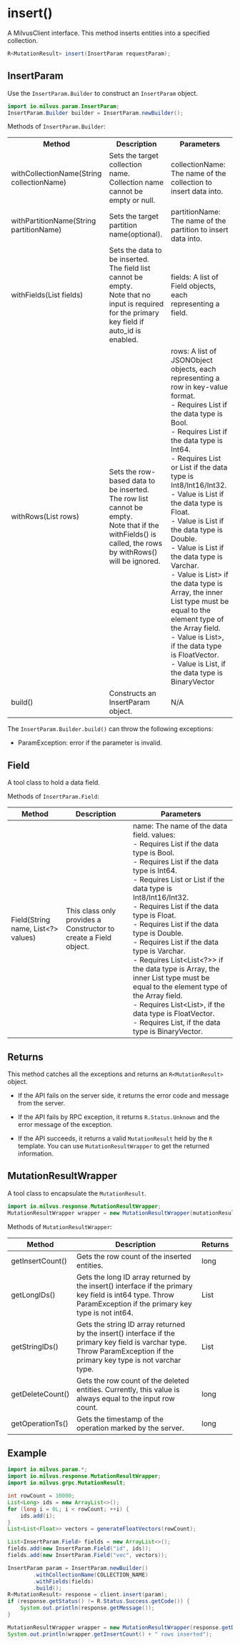 # insert()

A MilvusClient interface. This method inserts entities into a specified collection.

```java
R<MutationResult> insert(InsertParam requestParam);
```

## InsertParam

Use the `InsertParam.Builder` to construct an `InsertParam` object.

```java
import io.milvus.param.InsertParam;
InsertParam.Builder builder = InsertParam.newBuilder();
```

Methods of `InsertParam.Builder`:

<table>
    <tr>
        <th>Method</th>
        <th>Description</th>
        <th>Parameters</th>
    </tr>
    <tr>
        <td>withCollectionName(String collectionName)</td>
        <td>Sets the target collection name. Collection name cannot be empty or null.</td>
        <td>collectionName: The name of the collection to insert data into.</td>
    </tr>
    <tr>
        <td>withPartitionName(String partitionName)</td>
        <td>Sets the target partition name(optional).</td>
        <td>partitionName: The name of the partition to insert data into.</td>
    </tr>
    <tr>
        <td>withFields(List<InsertParam.Field> fields)</td>
        <td>Sets the data to be inserted. The field list cannot be empty. <br/>Note that no input is required for the primary key field if auto_id is enabled.</td>
        <td>fields: A list of Field objects, each representing a field.</td>
    </tr>
    <tr>
        <td>withRows(List<JSONObject> rows)</td>
        <td>Sets the row-based data to be inserted. The row list cannot be empty.<br/>Note that if the withFields() is called, the rows by withRows() will be ignored.</td>
        <td>rows: A list of JSONObject objects, each representing a row in key-value format.<br/>- Requires List<Boolean> if the data type is Bool.<br/>- Requires List<Long> if the data type is Int64.<br/>- Requires List<Integer> or List<Short> if the data type is Int8/Int16/Int32.<br/>- Value is List<Float> if the data type is Float.<br/>- Value is List<Double> if the data type is Double.<br/>- Value is List<String> if the data type is Varchar.<br/>- Value is List<List<?>> if the data type is Array, the inner List type must be equal to the element type of the Array field.<br/>- Value is List<List<Float>>, if the data type is FloatVector.<br/>- Value is List<ByteBuffer>, if the data type is BinaryVector<br/></td>
    </tr>
    <tr>
        <td>build()</td>
        <td>Constructs an InsertParam object.</td>
        <td>N/A</td>
    </tr>
</table>

The `InsertParam.Builder.build()` can throw the following exceptions:

- ParamException: error if the parameter is invalid.

## Field

A tool class to hold a data field.

Methods of `InsertParam.Field`:

|  **Method**                                  |  **Description**                                                           |  **Parameters**                                                                                                                                                                                                                                                                                                                                                                                                                                                                                                                                                                                                                                                                |
| -------------------------------------------- | -------------------------------------------------------------------------- | ------------------------------------------------------------------------------------------------------------------------------------------------------------------------------------------------------------------------------------------------------------------------------------------------------------------------------------------------------------------------------------------------------------------------------------------------------------------------------------------------------------------------------------------------------------------------------------------------------------------------------------------------------------------------------ |
|  Field(String name, List<?> values)<br/>  |  This class only provides a Constructor to create a Field object.<br/>  |  name: The name of the data field. values:<br/>- Requires List<Boolean> if the data type is Bool.<br/>- Requires List<Long> if the data type is Int64.<br/>- Requires List<Integer> or List<Short> if the data type is Int8/Int16/Int32.<br/>- Requires List<Float> if the data type is Float.<br/>- Requires List<Double> if the data type is Double.<br/>- Requires List<String> if the data type is Varchar.<br/>- Requires List<List<?>> if the data type is Array, the inner List type must be equal to the element type of the Array field.<br/>- Requires List<List<Float>>, if the data type is FloatVector.<br/>- Requires List<ByteBuffer>, if the data type is BinaryVector. |

## Returns

This method catches all the exceptions and returns an `R<MutationResult>` object.

- If the API fails on the server side, it returns the error code and message from the server.

- If the API fails by RPC exception, it returns `R.Status.Unknown` and the error message of the exception.

- If the API succeeds, it returns a valid `MutationResult` held by the `R` template. You can use `MutationResultWrapper` to get the returned information.

## MutationResultWrapper

A tool class to encapsulate the `MutationResult`. 

```java
import io.milvus.response.MutationResultWrapper;
MutationResultWrapper wrapper = new MutationResultWrapper(mutationResult);
```

Methods of `MutationResultWrapper`:

|  **Method**                |  **Description**                                                                                                                                                         |  **Returns**           |
| -------------------------- | ------------------------------------------------------------------------------------------------------------------------------------------------------------------------ | ---------------------- |
|  getInsertCount()          |  Gets the row count of the inserted entities.<br/>                                                                                                                    |  long                  |
|  getLongIDs()<br/>      |  Gets the long ID array returned by the insert() interface if the primary key field is int64 type. Throw ParamException if the primary key type is not int64.<br/>    |  List<Long>            |
|  getStringIDs()            |  Gets the string ID array returned by the insert() interface if the primary key field is varchar type. Throw ParamException if the primary key type is not varchar type. |  List<String><br/>  |
|  getDeleteCount()          |  Gets the row count of the deleted entities. Currently, this value is always equal to the input row count.                                                               |  long                  |
|  getOperationTs()<br/>  |  Gets the timestamp of the operation marked by the server.                                                                                                               |  long                  |

## Example

```java
import io.milvus.param.*;
import io.milvus.response.MutationResultWrapper;
import io.milvus.grpc.MutationResult;

int rowCount = 10000;
List<Long> ids = new ArrayList<>();
for (long i = 0L; i < rowCount; ++i) {
    ids.add(i);
}
List<List<Float>> vectors = generateFloatVectors(rowCount);

List<InsertParam.Field> fields = new ArrayList<>();
fields.add(new InsertParam.Field("id", ids));
fields.add(new InsertParam.Field("vec", vectors));

InsertParam param = InsertParam.newBuilder()
        .withCollectionName(COLLECTION_NAME)
        .withFields(fields)
        .build();
R<MutationResult> response = client.insert(param);
if (response.getStatus() != R.Status.Success.getCode()) {
    System.out.println(response.getMessage());
}

MutationResultWrapper wrapper = new MutationResultWrapper(response.getData());
System.out.println(wrapper.getInsertCount() + " rows inserted");
```
